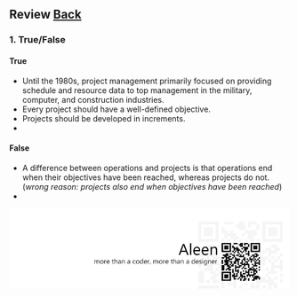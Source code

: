 ## Review	[Back](./../projectManagement.md)

### 1. True/False

#### True

- Until the 1980s, project management primarily focused on providing schedule and resource data to top management in the military, computer, and construction industries.
- Every project should have a well-defined objective.
- Projects should be developed in increments.
- 

#### False

- A difference between operations and projects is that operations end when their objectives have been reached, whereas projects do not. (*wrong reason: projects also end when objectives have been reached*)
- 

<a href="http://aleen42.github.io/" target="_blank" ><img src="./../../pic/tail.gif"></a>
